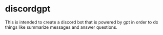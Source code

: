 # discordgpt

This is intended to create a discord bot that is powered by gpt in order to do things like summarize messages and answer questions.
